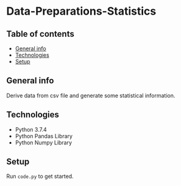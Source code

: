 # Data-Preparations-Statistics

## Table of contents
* [General info](#general-info)
* [Technologies](#technologies)
* [Setup](#setup)

## General info
Derive data from csv file and generate some statistical information.

## Technologies
* Python 3.7.4
* Python Pandas Library
* Python Numpy Library

## Setup
Run `code.py` to get started.
